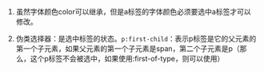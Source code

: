1. 虽然字体颜色color可以继承，但是a标签的字体颜色必须要选中a标签才可以修改。

2. 伪类选择器：是选中标签的状态。`p:first-child`：表示p标签是它的父元素的第一个子元素，如果父元素的第一个子元素是span，第二个子元素是p（那么，这个p标签不会被选中，如果使用:first-of-type，则可以使用）
